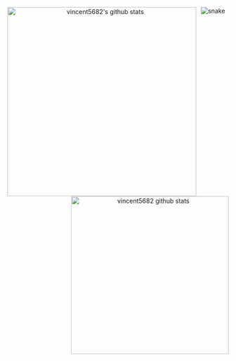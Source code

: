 <p align="center">
 
<!--- Stat Github --->
<img align="left" width="430" height="auto" alt="vincent5682's github stats" src="https://github-readme-stats.vercel.app/api?username=vincent5682&hide=_border=true&title_color=0ff54c&icon_color=0ff54c&text_color=c9d1d9&bg_color=0d1117&show_icons=true;count_private=true&amp;include_all_commits=true">
<img align="right" width="359" height="auto" alt="vincent5682 github stats" src="https://github-readme-stats.vercel.app/api/top-langs/?username=vincent5682&hide=_border=true&title_color=0ff54c&icon_color=0ff54c&text_color=c9d1d9&bg_color=0d1117&layout=compact&amp;show_icons=true&amp;">
</h2>
<!--- Snake Graph --->
<p align="center">
<img src="https://github.com/vincent5682/vincent5682/blob/d38df8571ecfc328544804650f30a45d67f355e3/workflows/snake.yml" alt="snake" style="max-width: 100%;">
</p>
<br>
<br>


